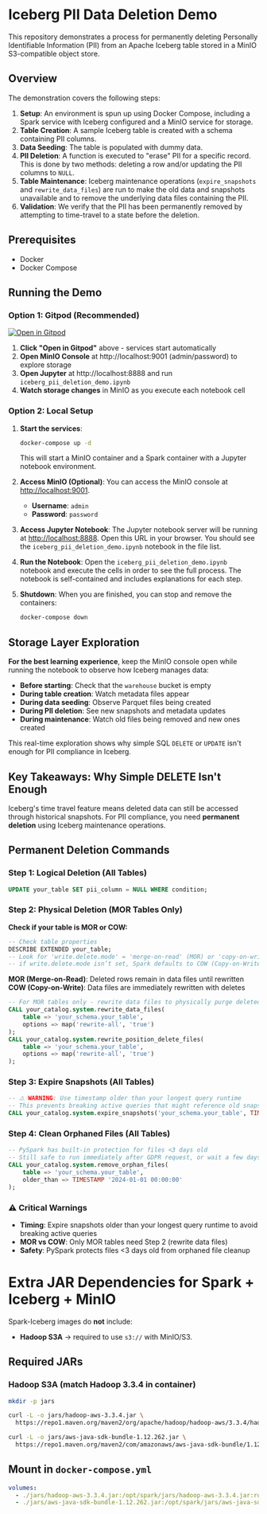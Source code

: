 # Iceberg PII Data Deletion Demo

This repository demonstrates a process for permanently deleting Personally Identifiable Information (PII) from an Apache Iceberg table stored in a MinIO S3-compatible object store.

## Overview

The demonstration covers the following steps:
1.  **Setup**: An environment is spun up using Docker Compose, including a Spark service with Iceberg configured and a MinIO service for storage.
2.  **Table Creation**: A sample Iceberg table is created with a schema containing PII columns.
3.  **Data Seeding**: The table is populated with dummy data.
4.  **PII Deletion**: A function is executed to "erase" PII for a specific record. This is done by two methods: deleting a row and/or updating the PII columns to `NULL`.
5.  **Table Maintenance**: Iceberg maintenance operations (`expire_snapshots` and `rewrite_data_files`) are run to make the old data and snapshots unavailable and to remove the underlying data files containing the PII.
6.  **Validation**: We verify that the PII has been permanently removed by attempting to time-travel to a state before the deletion.

## Prerequisites

*   Docker
*   Docker Compose

## Running the Demo

### Option 1: Gitpod (Recommended)

[![Open in Gitpod](https://gitpod.io/button/open-in-gitpod.svg)](https://gitpod.io/#https://github.com/datagero/demo-iceberg-permanent-delete)

1.  **Click "Open in Gitpod"** above - services start automatically
2.  **Open MinIO Console** at http://localhost:9001 (admin/password) to explore storage
3.  **Open Jupyter** at http://localhost:8888 and run `iceberg_pii_deletion_demo.ipynb`
4.  **Watch storage changes** in MinIO as you execute each notebook cell

### Option 2: Local Setup

1.  **Start the services**:
    ```bash
    docker-compose up -d
    ```
    This will start a MinIO container and a Spark container with a Jupyter notebook environment.

2.  **Access MinIO (Optional)**:
    You can access the MinIO console at [http://localhost:9001](http://localhost:9001).
    *   **Username**: `admin`
    *   **Password**: `password`

3.  **Access Jupyter Notebook**:
    The Jupyter notebook server will be running at [http://localhost:8888](http://localhost:8888). Open this URL in your browser. You should see the `iceberg_pii_deletion_demo.ipynb` notebook in the file list.

4.  **Run the Notebook**:
    Open the `iceberg_pii_deletion_demo.ipynb` notebook and execute the cells in order to see the full process. The notebook is self-contained and includes explanations for each step.

5.  **Shutdown**:
    When you are finished, you can stop and remove the containers:
    ```bash
    docker-compose down
    ```

## Storage Layer Exploration

**For the best learning experience**, keep the MinIO console open while running the notebook to observe how Iceberg manages data:

- **Before starting**: Check that the `warehouse` bucket is empty
- **During table creation**: Watch metadata files appear
- **During data seeding**: Observe Parquet files being created  
- **During PII deletion**: See new snapshots and metadata updates
- **During maintenance**: Watch old files being removed and new ones created

This real-time exploration shows why simple SQL `DELETE` or `UPDATE` isn't enough for PII compliance in Iceberg.

## Key Takeaways: Why Simple DELETE Isn't Enough

Iceberg's time travel feature means deleted data can still be accessed through historical snapshots. For PII compliance, you need **permanent deletion** using Iceberg maintenance operations.

## Permanent Deletion Commands

### Step 1: Logical Deletion (All Tables)
```sql
UPDATE your_table SET pii_column = NULL WHERE condition;
```

### Step 2: Physical Deletion (MOR Tables Only)
**Check if your table is MOR or COW:**
```sql
-- Check table properties
DESCRIBE EXTENDED your_table;
-- Look for 'write.delete.mode' = 'merge-on-read' (MOR) or 'copy-on-write' (COW)
-- if write.delete.mode isn’t set, Spark defaults to COW (Copy-on-Write)
```

**MOR (Merge-on-Read)**: Deleted rows remain in data files until rewritten
**COW (Copy-on-Write)**: Data files are immediately rewritten with deletes

```sql
-- For MOR tables only - rewrite data files to physically purge deleted data
CALL your_catalog.system.rewrite_data_files(
    table => 'your_schema.your_table',
    options => map('rewrite-all', 'true')
);
CALL your_catalog.system.rewrite_position_delete_files(
    table => 'your_schema.your_table',
    options => map('rewrite-all', 'true')
);
```

### Step 3: Expire Snapshots (All Tables)
```sql
-- ⚠️ WARNING: Use timestamp older than your longest query runtime
-- This prevents breaking active queries that might reference old snapshots
CALL your_catalog.system.expire_snapshots('your_schema.your_table', TIMESTAMP '2024-01-01 00:00:00');
```

### Step 4: Clean Orphaned Files (All Tables)
```sql
-- PySpark has built-in protection for files <3 days old
-- Still safe to run immediately after GDPR request, or wait a few days for maintenance
CALL your_catalog.system.remove_orphan_files(
    table => 'your_schema.your_table',
    older_than => TIMESTAMP '2024-01-01 00:00:00'
);
```

### ⚠️ Critical Warnings
- **Timing**: Expire snapshots older than your longest query runtime to avoid breaking active queries
- **MOR vs COW**: Only MOR tables need Step 2 (rewrite data files)
- **Safety**: PySpark protects files <3 days old from orphaned file cleanup

# Extra JAR Dependencies for Spark + Iceberg + MinIO

Spark-Iceberg images do **not** include:
- **Hadoop S3A** → required to use `s3://` with MinIO/S3.

## Required JARs

### Hadoop S3A (match Hadoop 3.3.4 in container)
```bash
mkdir -p jars

curl -L -o jars/hadoop-aws-3.3.4.jar \
  https://repo1.maven.org/maven2/org/apache/hadoop/hadoop-aws/3.3.4/hadoop-aws-3.3.4.jar

curl -L -o jars/aws-java-sdk-bundle-1.12.262.jar \
  https://repo1.maven.org/maven2/com/amazonaws/aws-java-sdk-bundle/1.12.262/aws-java-sdk-bundle-1.12.262.jar
````

## Mount in `docker-compose.yml`

```yaml
volumes:
  - ./jars/hadoop-aws-3.3.4.jar:/opt/spark/jars/hadoop-aws-3.3.4.jar:ro
  - ./jars/aws-java-sdk-bundle-1.12.262.jar:/opt/spark/jars/aws-java-sdk-bundle-1.12.262.jar:ro
```
